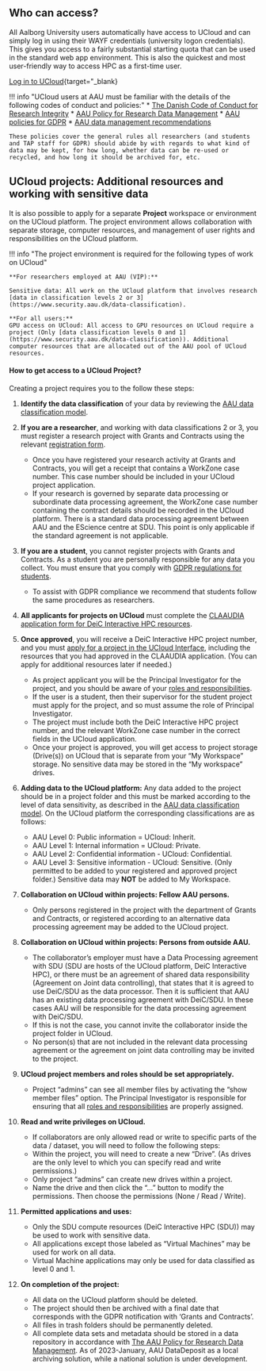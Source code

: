 
## Who can access?
All Aalborg University users automatically have access to UCloud and can simply log in using their WAYF credentials (university logon credentials). This gives you access to a fairly substantial starting quota that can be used in the standard web app environment. This is also the quickest and most user-friendly way to access HPC as a first-time user.

[Log in to UCloud](https://cloud.sdu.dk/app/dashboard){target="_blank}


!!! info "UCloud users at AAU must be familiar with the details of the following codes of conduct and policies:"
    * [The Danish Code of Conduct for Research Integrity](https://ufm.dk/en/publications/2014/the-danish-code-of-conduct-for-research-integrity)
    * [AAU Policy for Research Data Management](https://www.ansatte.aau.dk/regler/forskning/politik-for-handtering-af-forskningsdata)
    * [AAU policies for GDPR](https://aaudk.sharepoint.com/sites/persondata/SitePages/In%20English.aspx)
    * [AAU data management recommendations](https://www.researcher.aau.dk/guides/research-data/data-management)

    These policies cover the general rules all researchers (and students and TAP staff for GDPR) should abide by with regards to what kind of data may be kept, for how long, whether data can be re-used or recycled, and how long it should be archived for, etc.

## UCloud projects: Additional resources and working with sensitive data
It is also possible to apply for a separate **Project** workspace or environment on the UCloud platform.
The project environment allows collaboration with separate storage, computer resources, and management of user rights and responsibilities on the UCloud platform.

!!! info "The project environment is required for the following types of work on UCloud"

    **For researchers employed at AAU (VIP):**
    
    Sensitive data: All work on the UCloud platform that involves research [data in classification levels 2 or 3](https://www.security.aau.dk/data-classification).
    
    **For all users:**
    GPU access on UCloud: All access to GPU resources on UCloud require a project (Only [data classification levels 0 and 1](https://www.security.aau.dk/data-classification)). Additional computer resources that are allocated out of the AAU pool of UCloud resources.


#### How to get access to a UCloud Project?
Creating a project requires you to the follow these steps:

1.  **Identify the data classification** of your data by reviewing the [AAU data classification model](https://www.security.aau.dk/data-classification).
2.  **If you are a researcher**, and working with data classifications 2 or 3, you must register a research project with Grants and Contracts using the relevant [registration form](https://aaudk.sharepoint.com/sites/persondata-ressourcer/SitePages/Registrations%20og%20reports%20(Online%20forms).aspx).
    *   Once you have registered your research activity at Grants and Contracts, you will get a receipt that contains a WorkZone case number. This case number should be included in your UCloud project application.
    *   If your research is governed by separate data processing or subordinate data processing agreement, the WorkZone case number containing the contract details should be recorded in the UCloud platform. There is a standard data processing agreement between AAU and the EScience centre at SDU. This point is only applicable if the standard agreement is not applicable.
3.  **If you are a student**, you cannot register projects with Grants and Contracts. As a student you are personally responsible for any data you collect. You must ensure that you comply with [GDPR regulations for students](https://aaudk.sharepoint.com/sites/GDPR-for-students).
    *   To assist with GDPR compliance we recommend that students follow the same procedures as researchers.

4.  **All applicants for projects on UCloud** must complete the [CLAAUDIA application form for DeiC Interactive HPC resources](https://forms.office.com/pages/responsepage.aspx?id=Sbrb9QbOb0msPgzxQ2HZNEdKMbCNz_9Lom8_yaZURCNUQVZUQVRXSFVYODBZQkNZWVRYM1lEUEFYTSQlQCN0PWcu).
5.  **Once approved**, you will receive a DeiC Interactive HPC project number, and you must [apply for a project in the UCloud Interface](https://docs.cloud.sdu.dk/tutorials/tutorial3.html#create-a-project), including the resources that you had approved in the CLAAUDIA application. (You can apply for additional resources later if needed.)
    *   As project applicant you will be the Principal Investigator for the project, and you should be aware of your [roles and responsibilities](https://docs.cloud.sdu.dk/guide/project-overview.html#member-roles).
    *   If the user is a student, then their supervisor for the student project must apply for the project, and so must assume the role of Principal Investigator.
    *   The project must include both the DeiC Interactive HPC project number, and the relevant WorkZone case number in the correct fields in the UCloud application.
    *   Once your project is approved, you will get access to project storage (Drive(s)) on UCloud that is separate from your “My Workspace” storage. No sensitive data may be stored in the “My workspace” drives.
6.  **Adding data to the UCloud platform:** Any data added to the project should be in a project folder and this must be marked according to the level of data sensitivity, as described in the [AAU data classification model](https://www.security.aau.dk/data-classification). On the UCloud platform the corresponding classifications are as follows:  
    *   AAU Level 0: Public information = UCloud: Inherit.
    *   AAU Level 1: Internal information = UCloud: Private.
    *   AAU Level 2: Confidential information - UCloud: Confidential.
    *   AAU Level 3: Sensitive information - UCloud: Sensitive. (Only permitted to be added to your registered and approved project folder.) Sensitive data may **NOT** be added to My Workspace.
7.  **Collaboration on UCloud within projects: Fellow AAU persons.** 
    *   Only persons registered in the project with the department of Grants and Contracts, or registered according to an alternative data processing agreement may be added to the UCloud project.
8.  **Collaboration on UCloud within projects: Persons from outside AAU.**
    *   The collaborator’s employer must have a Data Processing agreement with SDU (SDU are hosts of the UCloud platform, DeiC Interactive HPC), or there must be an agreement of shared data responsibility (Agreement on Joint data controlling), that states that it is agreed to use DeiC/SDU as the data processor. Then it is sufficient that AAU has an existing data processing agreement with DeiC/SDU. In these cases AAU will be responsible for the data processing agreement with DeiC/SDU.
    *   If this is not the case, you cannot invite the collaborator inside the project folder in UCloud.
    *   No person(s) that are not included in the relevant data processing agreement or the agreement on joint data controlling may be invited to the project.
9.  **UCloud project members and roles should be set appropriately.**
    *   Project “admins” can see all member files by activating the “show member files” option. The Principal Investigator is responsible for ensuring that all [roles and responsibilities](https://docs.cloud.sdu.dk/guide/project-overview.html#member-roles) are properly assigned.
10.  **Read and write privileges on UCloud.**
     *   If collaborators are only allowed read or write to specific parts of the data / dataset, you will need to follow the following steps:
     *   Within the project, you will need to create a new “Drive”. (As drives are the only level to which you can specify read and write permissions.)
     *   Only project “admins” can create new drives within a project.
     *   Name the drive and then click the “…” button to modify the permissions.  Then choose the permissions (None / Read / Write).
11.  **Permitted applications and uses:**
     *   Only the SDU compute resources (DeiC Interactive HPC (SDU)) may be used to work with sensitive data.
     *   All applications except those labeled as “Virtual Machines” may be used for work on all data.
     *   Virtual Machine applications may only be used for data classified as level 0 and 1.
12.  **On completion of the project:**
     *  All data on the UCloud platform should be deleted.
     *  The project should then be archived with a final date that corresponds with the GDPR notification with ‘Grants and Contracts’.
     *  All files in trash folders should be permanently deleted.
     *  All complete data sets and metadata should be stored in a data repository in accordance with [The AAU Policy for Research Data Management](https://www.ansatte.aau.dk/regler/forskning/politik-for-handtering-af-forskningsdata). As of 2023-January, AAU DataDeposit as a local archiving solution, while a national solution is under development.
  
